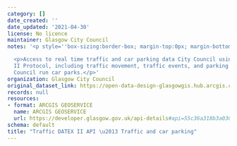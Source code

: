 ```yaml
---
category: []
date_created: ''
date_updated: '2021-04-30'
license: No licence
maintainer: Glasgow City Council
notes: '<p style=''box-sizing:border-box; margin-top:0px; margin-bottom:1rem;''></p>

  <p>Access to real time traffic and car parking data City Council using the DATEX
  II Protocol, including traffic movement, traffic events, and parking volumes at
  Council run car parks.</p>'
organization: Glasgow City Council
original_dataset_link: https://open-data-design-glasgowgis.hub.arcgis.com/documents/GlasgowGIS::traffic-datex-ii-api-traffic-and-car-parking
records: null
resources:
- format: ARCGIS GEOSERVICE
  name: ARCGIS GEOSERVICE
  url: https://developer.glasgow.gov.uk/api-details#api=55c36a318b3a0306f0009483&operation=563cea91aab82f1168298575
schema: default
title: "Traffic DATEX II API \u2013 Traffic and car parking"
---
```

